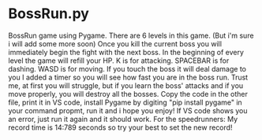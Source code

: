 # BossRun.py
BossRun game using Pygame.
There are 6 levels in this game. (But i'm sure i will add some more soon)
Once you kill the current boss you will immediately begin the fight with the next boss.
In the beginning of every level the game will refill your HP.
K is for attacking.
SPACEBAR is for dashing.
WASD is for moving.
If you touch the boss it will deal damage to you
I added a timer so you will see how fast you are in the boss run.
Trust me, at first you will struggle, but if you learn the boss' attacks and if you move properly, you will destroy all the bosses.
Copy the code in the other file, print it in VS code, install Pygame by digiting "pip install pygame" in your command propmt, run it and i hope you enjoy!
If VS code shows you an error, just run it again and it should work.
For the speedrunners: My record time is 14:789 seconds so try your best to set the new record!
